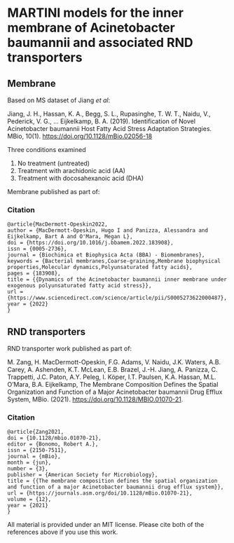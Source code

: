 # MARTINI models for the inner membrane of Acinetobacter baumannii and associated RND transporters

## Membrane 

Based on MS dataset of Jiang *et al*:

Jiang, J. H., Hassan, K. A., Begg, S. L., Rupasinghe, T. W. T., Naidu, V., Pederick, V. G., … Eijkelkamp, B. A. (2019). Identification of Novel Acinetobacter baumannii Host Fatty Acid Stress Adaptation Strategies. MBio, 10(1). https://doi.org/10.1128/mBio.02056-18

Three conditions examined

1. No treatment (untreated)
2. Treatment with arachidonic acid (AA)
3. Treatment with docosahexanoic acid (DHA)

Membrane published as part of:

### Citation

```
@article{MacDermott-Opeskin2022,
author = {MacDermott-Opeskin, Hugo I and Panizza, Alessandra and Eijkelkamp, Bart A and O'Mara, Megan L},
doi = {https://doi.org/10.1016/j.bbamem.2022.183908},
issn = {0005-2736},
journal = {Biochimica et Biophysica Acta (BBA) - Biomembranes},
keywords = {Bacterial membranes,Coarse-graining,Membrane biophysical properties,Molecular dynamics,Polyunsaturated fatty acids},
pages = {183908},
title = {{Dynamics of the Acinetobacter baumannii inner membrane under exogenous polyunsaturated fatty acid stress}},
url = {https://www.sciencedirect.com/science/article/pii/S0005273622000487},
year = {2022}
}

```
## RND transporters

RND transporter work published as part of:

M. Zang, H. MacDermott-Opeskin, F.G. Adams, V. Naidu, J.K. Waters, A.B. Carey, A. Ashenden, K.T. McLean, E.B. Brazel, J.-H. Jiang, A. Panizza, C. Trappetti, J.C. Paton, A.Y. Peleg, I. Köper, I.T. Paulsen, K.A. Hassan, M.L. O’Mara, B.A. Eijkelkamp, The Membrane Composition Defines the Spatial Organization and Function of a Major Acinetobacter baumannii Drug Efflux System, MBio. (2021). https://doi.org/10.1128/MBIO.01070-21.


### Citation 

```
@article{Zang2021,
doi = {10.1128/mbio.01070-21},
editor = {Bonomo, Robert A.},
issn = {2150-7511},
journal = {mBio},
month = {jun},
number = {3},
publisher = {American Society for Microbiology},
title = {{The membrane composition defines the spatial organization and function of a major Acinetobacter baumannii drug efflux system}},
url = {https://journals.asm.org/doi/10.1128/mBio.01070-21},
volume = {12},
year = {2021}
}

```
All material is provided under an MIT license.
Please cite both of the references above if you use this work.

